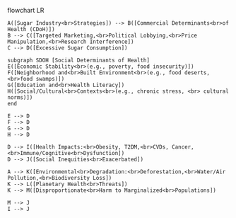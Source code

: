 flowchart LR

    A([Sugar Industry<br>Strategies]) --> B([Commercial Determinants<br>of Health (CDoH)])
    B --> C([Targeted Marketing,<br>Political Lobbying,<br>Price Manipulation,<br>Research Interference])
    C --> D([Excessive Sugar Consumption])

    subgraph SDOH [Social Determinants of Health]
    E([Economic Stability<br>(e.g., poverty, food insecurity)]) 
    F([Neighborhood and<br>Built Environment<br>(e.g., food deserts,<br>food swamps)])
    G([Education and<br>Health Literacy])
    H([Social/Cultural<br>Contexts<br>(e.g., chronic stress, <br> cultural norms)])
    end

    E --> D
    F --> D
    G --> D
    H --> D
    
    D --> I([Health Impacts:<br>Obesity, T2DM,<br>CVDs, Cancer,<br>Immune/Cognitive<br>Dysfunction])
    D --> J([Social Inequities<br>Exacerbated])

    A --> K([Environmental<br>Degradation:<br>Deforestation,<br>Water/Air Pollution,<br>Biodiversity Loss])
    K --> L([Planetary Health<br>Threats])
    K --> M([Disproportionate<br>Harm to Marginalized<br>Populations])
    
    M --> J
    I --> J
